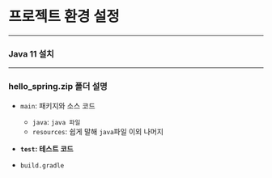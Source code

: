 # 프로젝트 환경 설정

---

### Java 11 설치

---

### hello_spring.zip 폴더 설명

- ```main```: 패키지와 소스 코드
    - ```java```: ```java 파일```
    - ```resources```: 쉽게 말해 ```java```파일 이외 나머지

- **```test```: 테스트 코드**

- ```build.gradle```
